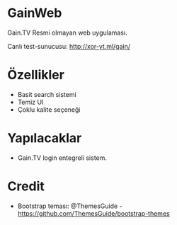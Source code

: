 # GainWeb
Gain.TV Resmi olmayan web uygulaması.

Canlı test-sunucusu: http://xor-yt.ml/gain/

# Özellikler  
 - Basit search sistemi
 - Temiz UI
 - Çoklu kalite seçeneği

# Yapılacaklar
 - Gain.TV login entegreli sistem.
 
# Credit
 - Bootstrap teması: @ThemesGuide - https://github.com/ThemesGuide/bootstrap-themes
